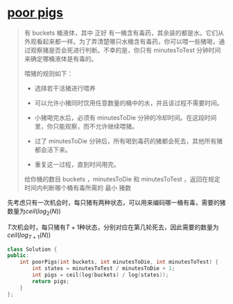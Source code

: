 # [poor pigs](https://leetcode-cn.com/problems/poor-pigs/)

> 有 buckets 桶液体，其中 正好 有一桶含有毒药，其余装的都是水。它们从外观看起来都一样。为了弄清楚哪只水桶含有毒药，你可以喂一些猪喝，通过观察猪是否会死进行判断。不幸的是，你只有 minutesToTest 分钟时间来确定哪桶液体是有毒的。
>
> 喂猪的规则如下：
>
> * 选择若干活猪进行喂养
>
> * 可以允许小猪同时饮用任意数量的桶中的水，并且该过程不需要时间。
>
> * 小猪喝完水后，必须有 minutesToDie 分钟的冷却时间。在这段时间里，你只能观察，而不允许继续喂猪。
>
> * 过了 minutesToDie 分钟后，所有喝到毒药的猪都会死去，其他所有猪都会活下来。
>
> * 重复这一过程，直到时间用完。
>
> 给你桶的数目 buckets ，minutesToDie 和 minutesToTest ，返回在规定时间内判断哪个桶有毒所需的 最小 猪数

先考虑只有一次机会时，每只猪有两种状态，可以用来编码哪一桶有毒，需要的猪数量为$ceil(log_2(N))$

$T$次机会时，每只猪有$T+1$种状态，分别对应在第几轮死去，因此需要的数量为$ceil(log_{T+1}(N))$

```cpp
class Solution {
public:
    int poorPigs(int buckets, int minutesToDie, int minutesToTest) {
        int states = minutesToTest / minutesToDie + 1;
        int pigs = ceil(log(buckets) / log(states));
        return pigs;
    }
};
```

